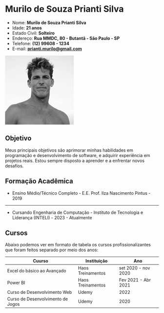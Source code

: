 # Murilo de Souza Prianti Silva

* Nome: **Murilo de Souza Prianti Silva**
* Idade: **21 anos**
* Estado Civil: **Solteiro**
* Endereço: **Rua MMDC, 80 - Butantã - São Paulo - SP**
* Telefone: **(12) 99608 - 1234**
* E-mail: **prianti.murilo@gmail.com**


<!-- <img decoding="murilo" loading="lazy" src="/static/img/andy_murilu.jpg" width="760" height="160" class="img_vXGZ"> -->
![Murilu](img/andy_murilu.jpg)

## Objetivo
Meus principais objetivos são aprimorar minhas habilidades em programação e desenvolvimento de software, e adquirir experiência em projetos reais. Estou sempre disposto a aprender e a enfrentar novos desafios.

## Formação Acadêmica

* Ensino Médio/Técnico Completo - E.E. Prof. Ilza Nascimento Pintus - 2019
---
* Cursando Engenharia de Computação - Instituto de Tecnologia e Liderança (INTELI) - 2023 - Atualmente

## Cursos

Abaixo podemos ver em formato de tabela os cursos profissionalizantes que foram feitos separado por meio dos anos:

|Cuurso| Instituição| Ano|
|------|-------------|----|
|Excel do básico ao Avançado|Haos Treinamentos| set 2020 - nov 2020|
|Power BI|Haos Treinamentos| Fev 2021 - Abr 2021|
|Curso de Desenvolvimento Web| Udemy| 2022|
|Curso de Desenvolvimento de Jogos| Udemy| 2020|

